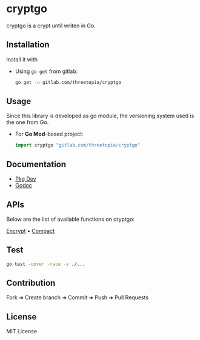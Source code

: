 # cryptgo

cryptgo is a crypt until writen in Go.

## Installation

Install it with

- Using `go get` from gitlab:

    ```bash
    go get -u gitlab.com/threetopia/cryptgo
    ```

## Usage

Since this library is developed as go module, the versioning system used is the one from Go.

- For **Go Mod**-based project:

    ```go
    import cryptgo "gitlab.com/threetopia/cryptgo"
    ```

## Documentation

 - [Pkg Dev](https://pkg.go.dev/gitlab.com/threetopia/cryptgo)
 - [Godoc](https://godoc.org/gitlab.com/threetopia/cryptgo)

## APIs

Below are the list of available functions on cryptgo:

[Encrypt](https://pkg.go.dev/gitlab.com/threetopia/cryptgo#Encrypt) • [Compact](https://pkg.go.dev/gitlab.com/threetopia/cryptgo#Decrypt)

## Test

```bash
go test -cover -race -v ./... 
```

## Contribution

Fork ➜ Create branch ➜ Commit ➜ Push ➜ Pull Requests

## License

MIT License
